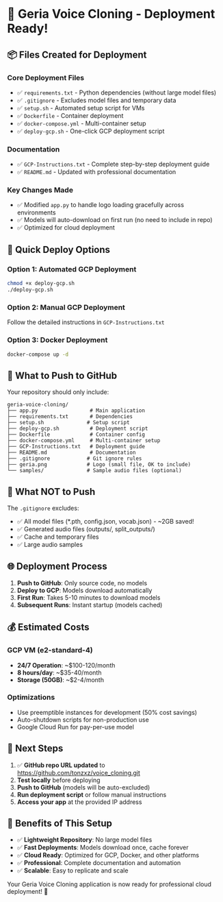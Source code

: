 # 🚀 Geria Voice Cloning - Deployment Ready!

## 📦 Files Created for Deployment

### Core Deployment Files
- ✅ `requirements.txt` - Python dependencies (without large model files)
- ✅ `.gitignore` - Excludes model files and temporary data
- ✅ `setup.sh` - Automated setup script for VMs
- ✅ `Dockerfile` - Container deployment
- ✅ `docker-compose.yml` - Multi-container setup
- ✅ `deploy-gcp.sh` - One-click GCP deployment script

### Documentation
- ✅ `GCP-Instructions.txt` - Complete step-by-step deployment guide
- ✅ `README.md` - Updated with professional documentation

### Key Changes Made
- ✅ Modified `app.py` to handle logo loading gracefully across environments
- ✅ Models will auto-download on first run (no need to include in repo)
- ✅ Optimized for cloud deployment

## 🎯 Quick Deploy Options

### Option 1: Automated GCP Deployment
```bash
chmod +x deploy-gcp.sh
./deploy-gcp.sh
```

### Option 2: Manual GCP Deployment
Follow the detailed instructions in `GCP-Instructions.txt`

### Option 3: Docker Deployment
```bash
docker-compose up -d
```

## 📂 What to Push to GitHub

Your repository should only include:
```
geria-voice-cloning/
├── app.py                 # Main application
├── requirements.txt       # Dependencies
├── setup.sh              # Setup script
├── deploy-gcp.sh          # Deployment script
├── Dockerfile             # Container config
├── docker-compose.yml     # Multi-container setup
├── GCP-Instructions.txt   # Deployment guide
├── README.md              # Documentation
├── .gitignore            # Git ignore rules
├── geria.png             # Logo (small file, OK to include)
└── samples/              # Sample audio files (optional)
```

## 🚫 What NOT to Push

The `.gitignore` excludes:
- ✅ All model files (*.pth, config.json, vocab.json) - ~2GB saved!
- ✅ Generated audio files (outputs/, split_outputs/)
- ✅ Cache and temporary files
- ✅ Large audio samples

## 🌐 Deployment Process

1. **Push to GitHub**: Only source code, no models
2. **Deploy to GCP**: Models download automatically
3. **First Run**: Takes 5-10 minutes to download models
4. **Subsequent Runs**: Instant startup (models cached)

## 💰 Estimated Costs

### GCP VM (e2-standard-4)
- **24/7 Operation**: ~$100-120/month
- **8 hours/day**: ~$35-40/month
- **Storage (50GB)**: ~$2-4/month

### Optimizations
- Use preemptible instances for development (50% cost savings)
- Auto-shutdown scripts for non-production use
- Google Cloud Run for pay-per-use model

## 🔧 Next Steps

1. ✅ **GitHub repo URL updated** to https://github.com/tonzxz/voice_cloning.git
2. **Test locally** before deploying
3. **Push to GitHub** (models will be auto-excluded)
4. **Run deployment script** or follow manual instructions
5. **Access your app** at the provided IP address

## 🎉 Benefits of This Setup

- ✅ **Lightweight Repository**: No large model files
- ✅ **Fast Deployments**: Models download once, cache forever
- ✅ **Cloud Ready**: Optimized for GCP, Docker, and other platforms
- ✅ **Professional**: Complete documentation and automation
- ✅ **Scalable**: Easy to replicate and scale

Your Geria Voice Cloning application is now ready for professional cloud deployment! 🚀
